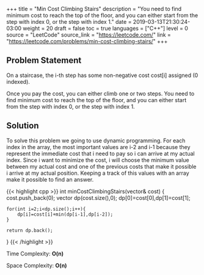 +++
title = "Min Cost Climbing Stairs"
description = "You need to find minimum cost to reach the top of the floor, and you can either start from the step with index 0, or the step with index 1."
date = 2019-03-13T21:30:24-03:00
weight = 20
draft = false
toc = true
languages = ["C++"]
level = 0
source = "LeetCode"
source_link = "https://leetcode.com/"
link = "https://leetcode.com/problems/min-cost-climbing-stairs/"
+++
<h2 class="title is-4"> Problem Statement </h2>

On a staircase, the i-th step has some non-negative cost cost[i] assigned (0 indexed).

Once you pay the cost, you can either climb one or two steps. You need to find minimum
cost to reach the top of the floor, and you can either start from the step with index 0, or the step with index 1.

<h2 class="title is-5"> Solution </h2>

To solve this problem we going to use dynamic programming. For each index in the array, the most important values are i-2 and i-1
because they represent the immediate cost that i need to pay so i can arrive at my actual index. Since i want to minimize the cost,
i will choose the minimum value between my actual cost and one of the previous costs that make it possible i arrive at my actual position.
Keeping a track of this values with an array make it possible to find an answer.

{{< highlight cpp >}}
int minCostClimbingStairs(vector<int>& cost) {
    cost.push_back(0);
    vector<int> dp(cost.size(),0);
    dp[0]=cost[0],dp[1]=cost[1];

    for(int i=2;i<dp.size();i++){
        dp[i]=cost[i]+min(dp[i-1],dp[i-2]);
    }

    return dp.back();
}
{{< /highlight >}}

Time Complexity: **O(n)**

Space Complexity: **O(n)**
